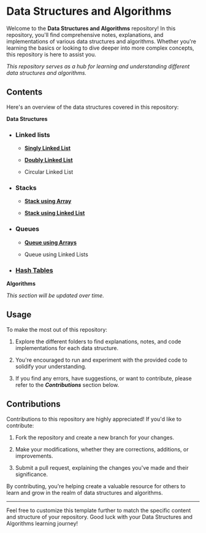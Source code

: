 # Data Structures and Algorithms

Welcome to the **Data Structures and Algorithms** repository! In this repository, you'll find comprehensive notes, explanations, and implementations of various data structures and algorithms. Whether you're learning the basics or looking to dive deeper into more complex concepts, this repository is here to assist you.

*This repository serves as a hub for learning and understanding different data structures and algorithms.*

## Contents

Here's an overview of the data structures covered in this repository:

**Data Structures**
- ### Linked lists

    - [**Singly Linked List**](./singly_linked_lists/)

    - [**Doubly Linked List**](./doubly_linked_lists/)

    - Circular Linked List

- ### Stacks
    - [**Stack using Array**](./stack_array/)

    - [**Stack using Linked List**](./stack_linkedlist/)

- ### Queues
    - [**Queue using Arrays**](./queue_array/)
      
    - Queue using Linked Lists

- ### [Hash Tables](./hash_tables/)

**Algorithms**

*This section will be updated over time.*

## Usage

To make the most out of this repository:

1. Explore the different folders to find explanations, notes, and code implementations for each data structure.

1. You're encouraged to run and experiment with the provided code to solidify your understanding.

1. If you find any errors, have suggestions, or want to contribute, please refer to the ***Contributions*** section below.

## Contributions
Contributions to this repository are highly appreciated! If you'd like to contribute:

1. Fork the repository and create a new branch for your changes.

1. Make your modifications, whether they are corrections, additions, or improvements.

1. Submit a pull request, explaining the changes you've made and their significance.

By contributing, you're helping create a valuable resource for others to learn and grow in the realm of data structures and algorithms.

---
Feel free to customize this template further to match the specific content and structure of your repository. Good luck with your Data Structures and Algorithms learning journey!
